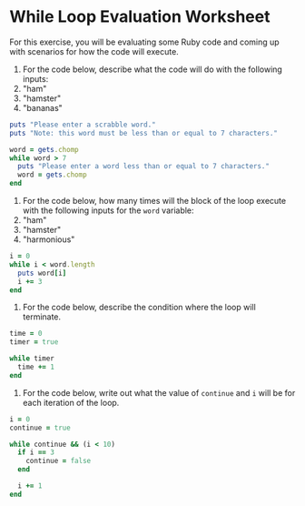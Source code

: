 # While Loop Evaluation Worksheet
For this exercise, you will be evaluating some Ruby code and coming up with scenarios for how the code will execute.

1. For the code below, describe what the code will do with the following inputs:
  1. "ham"
  2. "hamster"
  3. "bananas"

  ```ruby
  puts "Please enter a scrabble word."
  puts "Note: this word must be less than or equal to 7 characters."

  word = gets.chomp
  while word > 7
    puts "Please enter a word less than or equal to 7 characters."
    word = gets.chomp
  end
  ```

1. For the code below, how many times will the block of the loop execute with the following inputs for the `word` variable:
  1. "ham"
  2. "hamster"
  3. "harmonious"

  ```ruby
  i = 0
  while i < word.length
    puts word[i]
    i += 3
  end
  ```

1. For the code below, describe the condition where the loop will terminate.
  ```ruby
  time = 0
  timer = true

  while timer
    time += 1
  end
  ```

1. For the code below, write out what the value of `continue` and `i` will be for each iteration of the loop.
  ```ruby
  i = 0
  continue = true

  while continue && (i < 10)
    if i == 3
      continue = false
    end

    i += 1
  end
  ```
